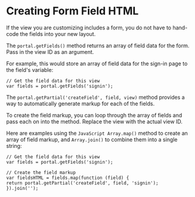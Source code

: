 ﻿---
sidebar_position: 4
---

# Creating Form Field HTML

<head>
  <meta name="guidename" content="API Management"/>
  <meta name="context" content="GUID-f79f7d52-6f3a-47dc-a059-ab8e10ebe217"/>
</head>

If the view you are customizing includes a form, you do not have to hand-code the fields into your new layout. 

The `portal.getFields()` method returns an array of field data for the form. Pass in the view ID as an argument. 

For example, this would store an array of field data for the sign-in page to the field's variable: 

```
// Get the field data for this view
var fields = portal.getFields('signin');
```

The `portal.getPartial('createField', field, view)` method provides a way to automatically generate markup for each of the fields. 

To create the field markup, you can loop through the array of fields and pass each on into the method. Replace the view with the actual view ID. 

Here are examples using the `JavaScript Array.map()` method to create an array of field markup, and `Array.join()` to combine them into a single string: 

```
// Get the field data for this view
var fields = portal.getFields('signin');
```

```
// Create the field markup
var fieldsHTML = fields.map(function (field) {
return portal.getPartial('createField', field, 'signin');
}).join('');
```
